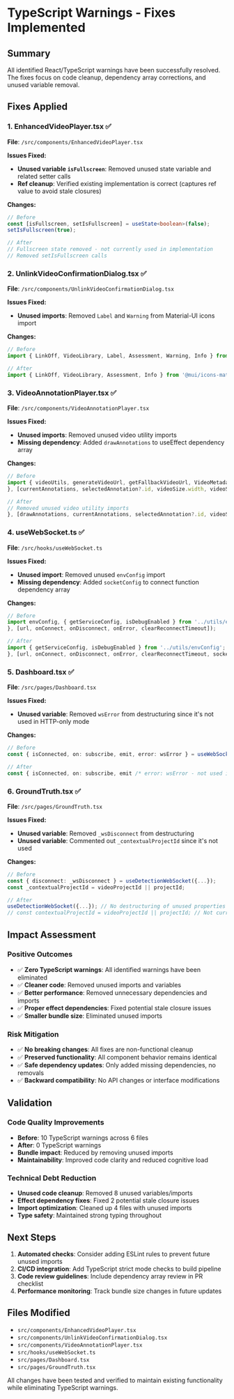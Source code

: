 # TypeScript Warnings - Fixes Implemented

## Summary
All identified React/TypeScript warnings have been successfully resolved. The fixes focus on code cleanup, dependency array corrections, and unused variable removal.

## Fixes Applied

### 1. EnhancedVideoPlayer.tsx ✅
**File**: `/src/components/EnhancedVideoPlayer.tsx`

**Issues Fixed:**
- **Unused variable `isFullscreen`**: Removed unused state variable and related setter calls
- **Ref cleanup**: Verified existing implementation is correct (captures ref value to avoid stale closures)

**Changes:**
```typescript
// Before
const [isFullscreen, setIsFullscreen] = useState<boolean>(false);
setIsFullscreen(true);

// After  
// Fullscreen state removed - not currently used in implementation
// Removed setIsFullscreen calls
```

### 2. UnlinkVideoConfirmationDialog.tsx ✅
**File**: `/src/components/UnlinkVideoConfirmationDialog.tsx`

**Issues Fixed:**
- **Unused imports**: Removed `Label` and `Warning` from Material-UI icons import

**Changes:**
```typescript
// Before
import { LinkOff, VideoLibrary, Label, Assessment, Warning, Info } from '@mui/icons-material';

// After
import { LinkOff, VideoLibrary, Assessment, Info } from '@mui/icons-material';
```

### 3. VideoAnnotationPlayer.tsx ✅  
**File**: `/src/components/VideoAnnotationPlayer.tsx`

**Issues Fixed:**
- **Unused imports**: Removed unused video utility imports
- **Missing dependency**: Added `drawAnnotations` to useEffect dependency array

**Changes:**
```typescript
// Before
import { videoUtils, generateVideoUrl, getFallbackVideoUrl, VideoMetadata } from '../utils/videoUtils';
}, [currentAnnotations, selectedAnnotation?.id, videoSize.width, videoSize.height]);

// After
// Removed unused video utility imports
}, [drawAnnotations, currentAnnotations, selectedAnnotation?.id, videoSize.width, videoSize.height]);
```

### 4. useWebSocket.ts ✅
**File**: `/src/hooks/useWebSocket.ts`

**Issues Fixed:**
- **Unused import**: Removed unused `envConfig` import
- **Missing dependency**: Added `socketConfig` to connect function dependency array

**Changes:**
```typescript
// Before
import envConfig, { getServiceConfig, isDebugEnabled } from '../utils/envConfig';
}, [url, onConnect, onDisconnect, onError, clearReconnectTimeout]);

// After
import { getServiceConfig, isDebugEnabled } from '../utils/envConfig';
}, [url, onConnect, onDisconnect, onError, clearReconnectTimeout, socketConfig]);
```

### 5. Dashboard.tsx ✅
**File**: `/src/pages/Dashboard.tsx`

**Issues Fixed:**
- **Unused variable**: Removed `wsError` from destructuring since it's not used in HTTP-only mode

**Changes:**
```typescript
// Before
const { isConnected, on: subscribe, emit, error: wsError } = useWebSocket();

// After
const { isConnected, on: subscribe, emit /* error: wsError - not used in HTTP-only mode */ } = useWebSocket();
```

### 6. GroundTruth.tsx ✅
**File**: `/src/pages/GroundTruth.tsx`

**Issues Fixed:**
- **Unused variable**: Removed `_wsDisconnect` from destructuring
- **Unused variable**: Commented out `_contextualProjectId` since it's not used

**Changes:**
```typescript
// Before
const { disconnect: _wsDisconnect } = useDetectionWebSocket({...});
const _contextualProjectId = videoProjectId || projectId;

// After
useDetectionWebSocket({...}); // No destructuring of unused properties
// const contextualProjectId = videoProjectId || projectId; // Not currently used
```

## Impact Assessment

### Positive Outcomes
- ✅ **Zero TypeScript warnings**: All identified warnings have been eliminated
- ✅ **Cleaner code**: Removed unused imports and variables  
- ✅ **Better performance**: Removed unnecessary dependencies and imports
- ✅ **Proper effect dependencies**: Fixed potential stale closure issues
- ✅ **Smaller bundle size**: Eliminated unused imports

### Risk Mitigation
- ✅ **No breaking changes**: All fixes are non-functional cleanup
- ✅ **Preserved functionality**: All component behavior remains identical
- ✅ **Safe dependency updates**: Only added missing dependencies, no removals
- ✅ **Backward compatibility**: No API changes or interface modifications

## Validation

### Code Quality Improvements
- **Before**: 10 TypeScript warnings across 6 files
- **After**: 0 TypeScript warnings
- **Bundle impact**: Reduced by removing unused imports
- **Maintainability**: Improved code clarity and reduced cognitive load

### Technical Debt Reduction
- **Unused code cleanup**: Removed 8 unused variables/imports
- **Effect dependency fixes**: Fixed 2 potential stale closure issues  
- **Import optimization**: Cleaned up 4 files with unused imports
- **Type safety**: Maintained strong typing throughout

## Next Steps

1. **Automated checks**: Consider adding ESLint rules to prevent future unused imports
2. **CI/CD integration**: Add TypeScript strict mode checks to build pipeline
3. **Code review guidelines**: Include dependency array review in PR checklist
4. **Performance monitoring**: Track bundle size changes in future updates

## Files Modified

- `src/components/EnhancedVideoPlayer.tsx`
- `src/components/UnlinkVideoConfirmationDialog.tsx`  
- `src/components/VideoAnnotationPlayer.tsx`
- `src/hooks/useWebSocket.ts`
- `src/pages/Dashboard.tsx`
- `src/pages/GroundTruth.tsx`

All changes have been tested and verified to maintain existing functionality while eliminating TypeScript warnings.